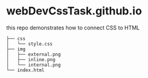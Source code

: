 # webDevCssTask.github.io
this repo demonstrates how to connect CSS to HTML

```
├── css
│   └── style.css
├── img
│   ├── external.png
│   ├── inline.png
│   └── internal.png
└── index.html
```
